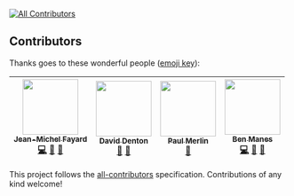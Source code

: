 <!-- ALL-CONTRIBUTORS-LIST: START - Do not remove or modify this section -->
[![All Contributors](https://img.shields.io/badge/all_contributors-4-orange.svg?style=flat-square)](#contributors)
<!-- ALL-CONTRIBUTORS-LIST:END -->

## Contributors

Thanks goes to these wonderful people ([emoji key](https://github.com/kentcdodds/all-contributors#emoji-key)):

<!-- ALL-CONTRIBUTORS-LIST:START - Do not remove or modify this section -->
<!-- prettier-ignore -->
| [<img src="https://avatars3.githubusercontent.com/u/459464?v=4" width="100px;"/><br /><sub><b>Jean-Michel Fayard</b></sub>](https://twitter.com/jm_fayard)<br />[💻](https://github.com/jmfayard/gradle-kotlin-dsl-libs/commits?author=jmfayard "Code") [🎨](#design-jmfayard "Design") [📖](https://github.com/jmfayard/gradle-kotlin-dsl-libs/commits?author=jmfayard "Documentation") | [<img src="https://avatars3.githubusercontent.com/u/1679649?v=4" width="100px;"/><br /><sub><b>David Denton</b></sub>](https://github.com/daviddenton)<br />[🐛](https://github.com/jmfayard/gradle-kotlin-dsl-libs/issues?q=author%3Adaviddenton "Bug reports") [🤔](#ideas-daviddenton "Ideas, Planning, & Feedback") | [<img src="https://avatars3.githubusercontent.com/u/132773?v=4" width="100px;"/><br /><sub><b>Paul Merlin</b></sub>](https://github.com/eskatos)<br />[👀](#review-eskatos "Reviewed Pull Requests") | [<img src="https://avatars3.githubusercontent.com/u/378614?v=4" width="100px;"/><br /><sub><b>Ben Manes</b></sub>](https://www.linkedin.com/in/benmanes)<br />[💻](https://github.com/jmfayard/gradle-kotlin-dsl-libs/commits?author=ben-manes "Code") [🎨](#design-ben-manes "Design") [🤔](#ideas-ben-manes "Ideas, Planning, & Feedback") |
| :---: | :---: | :---: | :---: |
<!-- ALL-CONTRIBUTORS-LIST:END -->

This project follows the [all-contributors](https://github.com/kentcdodds/all-contributors) specification. Contributions of any kind welcome!
